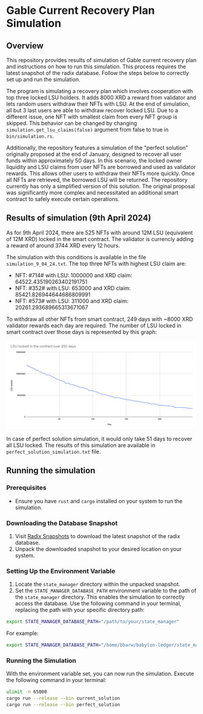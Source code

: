 # Gable Current Recovery Plan Simulation

## Overview
This repository provides results of simulation of Gable current recovery plan and instructions on how to run this simulation. This process requires the latest snapshot of the radix database. Follow the steps below to correctly set up and run the simulation.

The program is simulating a recovery plan which involves cooperation with top three locked LSU holders. It adds 8000 XRD a reward from validator and lets random users withdraw their NFTs with LSU. At the end of simulation, all but 3 last users are able to withdraw recover locked LSU. Due to a different issue, one NFT with smallest claim from every NFT group is skipped. This behavior can be changed by changing `simulation.get_lsu_claims(false)` argument from false to true in `bin/simulation.rs`.

Additionally, the repository features a simulation of the "perfect solution" originally proposed at the end of January, designed to recover all user funds within approximately 50 days. In this scenario, the locked owner liquidity and LSU claims from user NFTs are borrowed and used as validator rewards. This allows other users to withdraw their NFTs more quickly. Once all NFTs are retrieved, the borrowed LSU will be returned. The repository currently has only a simplified version of this solution. The original proposal was significantly more complex and necessitated an additional smart contract to safely execute certain operations.

## Results of simulation (9th April 2024)

As for 9th April 2024, there are 525 NFTs with around 12M LSU (equivalent of 12M XRD) locked in the smart contract. The validator is currencly adding a reward of around 3744 XRD every 12 hours. 

The simulation with this conditions is available in the file `simulation_9_04_24.txt`. The top three NFTs with highest LSU claim are:
- NFT: #714# with LSU: 1000000 and XRD claim: 64522.435190263402191751
- NFT: #352# with LSU: 653000 and XRD claim: 85421.826944644686809991
- NFT: #573# with LSU: 311000 and XRD claim: 20261.293689665313671067

To withdraw all other NFTs from smart contract, 249 days with ~8000 XRD validator rewards each day are required. The number of LSU locked in smart contract over those days is represented by this graph:

![LSU locked over time](./graph.png)

In case of perfect solution simulation, it would only take 51 days to recover all LSU locked. The results of this simulation are available in `perfect_solution_simulation.txt` file.

## Running the simulation

### Prerequisites
- Ensure you have `rust` and `cargo` installed on your system to run the simulation.

### Downloading the Database Snapshot
1. Visit [Radix Snapshots](https://snapshots.radix.live/) to download the latest snapshot of the radix database.
2. Unpack the downloaded snapshot to your desired location on your system.

### Setting Up the Environment Variable
1. Locate the `state_manager` directory within the unpacked snapshot.
2. Set the `STATE_MANAGER_DATABASE_PATH` environment variable to the path of the `state_manager` directory. This enables the simulation to correctly access the database. Use the following command in your terminal, replacing the path with your specific directory path:

```bash
export STATE_MANAGER_DATABASE_PATH="/path/to/your/state_manager"
```

For example:

```bash
export STATE_MANAGER_DATABASE_PATH="/home/bbarw/babylon-ledger/state_manager/"
```

### Running the Simulation
With the environment variable set, you can now run the simulation. Execute the following command in your terminal:

```bash
ulimit -n 65000
cargo run --release --bin current_solution
cargo run --release --bin perfect_solution
```
